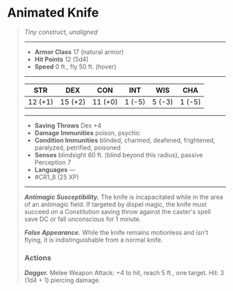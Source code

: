 # Animated Knife
>*Tiny construct, unaligned*
>___
>- **Armor Class** 17 (natural armor)
>- **Hit Points** 12 (5d4)
>- **Speed** 0 ft., fly 50 ft. (hover)
>___
>|STR|DEX|CON|INT|WIS|CHA|
>|:---:|:---:|:---:|:---:|:---:|:---:|
>|12 (+1)|15 (+2)|11 (+0)|1 (-5)|5 (-3)|1 (-5)|
>___
>- **Saving Throws** Dex +4
>- **Damage Immunities** poison, psychic
>- **Condition Immunities** blinded, charmed, deafened, frightened, paralyzed, petrified, poisoned
>- **Senses** blindsight 60 ft. (blind beyond this radius), passive Perception 7
>- **Languages** —
>- #CR1_8 (25 XP)
>___
>***Antimagic Susceptibility.*** The knife is incapacitated while in the area of an antimagic field. If targeted by dispel magic, the knife must succeed on a Constitution saving throw against the caster's spell save DC or fall unconscious for 1 minute.  
>
>***False Appearance.*** While the knife remains motionless and isn't flying, it is indistinguishable from a normal knife.  
>
>### Actions
>***Dagger.*** Melee Weapon Attack: +4 to hit, reach 5 ft., one target. Hit: 3 (1d4 + 1) piercing damage.